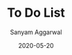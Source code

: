 ---
date: '2020-05-20'
title: To Do List
tags: [javascript, html]
author: Sanyam Aggarwal
link: https://github.com/i-sanyam/to-do-list
post_type: github
description: https://sanyam-todo-list.netlify.app/
tile: true

---